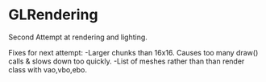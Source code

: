 # GLRendering

Second Attempt at rendering and lighting.

Fixes for next attempt:
-Larger chunks than 16x16. Causes too many draw() calls & slows down too quickly.
-List of meshes rather than than render class with vao,vbo,ebo.
